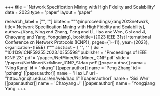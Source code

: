 +++
title = 'Network Specification Mining with High Fidelity and Scalability'
date = 2023
type = 'paper'
layout = 'paper'

research_label = ["", ""]
bibtex = """@inproceedings{kang2023network,
  title={Network Specification Mining with High Fidelity and Scalability},
  author={Kang, Ning and Zhang, Peng and Li, Hao and Wen, Sisi and Ji, Chaoyang and Yang, Yongqiang},
  booktitle={2023 IEEE 31st International Conference on Network Protocols (ICNP)},
  pages={1--11},
  year={2023},
  organization={IEEE}
}"""
abstract = [
    "",
    ""
]
doi = "10.1109/ICNP59255.2023.10355598"
publisher = "Proceedings of IEEE ICNP'23"
pdf = '/papers/NetMiner/NetMiner_ICNP.pdf'
slide = '/papers/NetMiner/NetMiner_ICNP_Slides.pdf'
[[paper.author]]
    name = 'Ning Kang'
    id = "nkang"
[[paper.author]]
    name = 'Peng Zhang'
    id = 'pzhang'
[[paper.author]]
    name = 'Hao Li'
    url = "https://gr.xjtu.edu.cn/en/web/hao.li"
[[paper.author]]
    name = 'Sisi Wen'
[[paper.author]]
    name = 'Chaoyang Ji'
[[paper.author]]
    name = 'Yongqiang Yang'
+++
